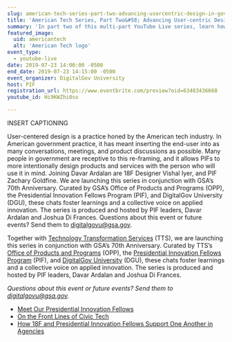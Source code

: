 ```yaml
---
slug: american-tech-series-part-two-advancing-usercentric-design-in-government
title: 'American Tech Series, Part Two&#58; Advancing User-centric Design in Government'
summary: 'In part two of this multi-part YouTube Live series, learn how User-centered design is a practice honed by the American tech industry'
featured_image: 
  uid: americantech
  alt: 'American Tech logo'
event_type: 
  - youtube-live
date: 2019-07-23 14:00:00 -0500
end_date: 2019-07-23 14:15:00 -0500
event_organizer: DigitalGov University
host: PIF
registration_url: https://www.eventbrite.com/preview?eid=63483436668
youtube_id: Hi9KWZhi0so

---
```

INSERT CAPTIONING

User-centered design is a practice honed by the American tech industry. In American government practice, it has meant inserting the end-user into as many conversations, meetings, and product discussions as possible. Many people in government are receptive to this re-framing, and it allows PIFs to more intentionally design products and services with the person who will use it in mind. Joining Davar Ardalan are 18F Designer Vishal Iyer, and PIF Zachary Goldfine.
We are launching this series in conjunction with GSA’s 70th Anniversary. Curated by GSA’s Office of Products and Programs (OPP), the Presidential Innovation Fellows Program (PIF), and DigitalGov University (DGU), these chats foster learnings and a collective voice on applied innovation. The series is produced and hosted by PIF leaders, Davar Ardalan and Joshua Di Frances.
Questions about this event or future events? Send them to digitalgovu@gsa.gov.  

Together with [Technology Transformation Services](https://www.gsa.gov/about-us/organization/federal-acquisition-service/technology-transformation-services) (TTS), we are launching this series in conjunction with GSA’s 70th Anniversary. Curated by TTS’s [Office of Products and Programs](https://www.gsa.gov/about-us/organization/federal-acquisition-service/technology-transformation-services/office-of-products-and-programs) (OPP), the [Presidential Innovation Fellows Program](https://www.gsa.gov/about-us/organization/federal-acquisition-service/technology-transformation-services/office-of-presidential-innovation-fellows) (PIF), and [DigitalGov University](https://digital.gov/digitalgov-university/) (DGU), these chats foster learnings and a collective voice on applied innovation. The series is produced and hosted by PIF leaders, Davar Ardalan and Joshua Di Frances.

*Questions about this event or future events? Send them to [digitalgovu@gsa.gov](mailto:digitalgovu@gsa.gov).*

- [Meet Our Presidential Innovation Fellows](https://www.presidentialinnovationfellows.gov/)
- [On the Front Lines of Civic Tech](https://digital.gov/2018/12/19/looking-back-at-pifs-in-2018/)
- [How 18F and Presidential Innovation Fellows Support One Another in Agencies](https://digital.gov/2019/05/07/two-complementary-teams-with-same-goal/)

